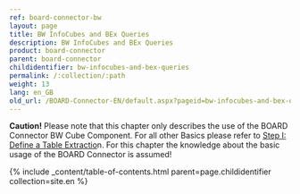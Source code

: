 ```yaml
---
ref: board-connector-bw
layout: page
title: BW InfoCubes and BEx Queries
description: BW InfoCubes and BEx Queries
product: board-connector
parent: board-connector
childidentifier: bw-infocubes-and-bex-queries
permalink: /:collection/:path
weight: 13
lang: en_GB
old_url: /BOARD-Connector-EN/default.aspx?pageid=bw-infocubes-and-bex-queries
---
```


**Caution!** Please note that this chapter only describes the use of the BOARD Connector BW Cube Component. For all other Basics please refer to [Step I: Define a Table Extractio](./getting-started-table/step1-define-table-extraction)n. For this chapter the knowledge about the basic usage of  the BOARD Connector is assumed! 

{% include _content/table-of-contents.html parent=page.childidentifier collection=site.en %}
